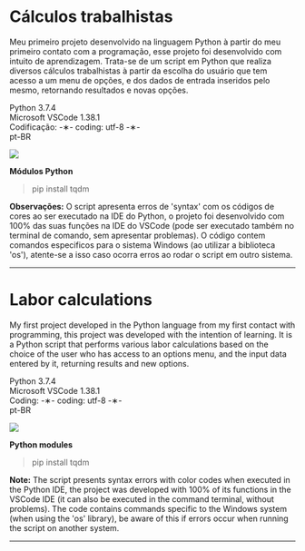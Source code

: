 # Cálculos trabalhistas

Meu primeiro projeto desenvolvido na linguagem Python à partir do meu primeiro contato com a programação, esse projeto foi desenvolvido com intuito de aprendizagem. Trata-se de um script em Python que realiza diversos cálculos trabalhistas à partir da escolha do usuário que tem acesso a um menu de opções, e dos dados de entrada inseridos pelo mesmo, retornando resultados e novas opções. 

Python 3.7.4 </br>
Microsoft VSCode 1.38.1 </br>
Codificação: -&lowast;- coding: utf-8 -&lowast;- </br>
pt-BR </br>

![](https://github.com/alpdias/calculos-trabalhistas-python/blob/master/img/menu-inicial.png)

<strong>Módulos Python</strong>

> pip install tqdm

<strong>Observações:</strong> O script apresenta erros de 'syntax' com os códigos de cores ao ser executado na IDE do Python, o projeto foi desenvolvido com 100% das suas funções na IDE do VSCode (pode ser executado também no terminal de comando, sem apresentar problemas). O código contem comandos especificos para o sistema Windows (ao utilizar a biblioteca 'os'), atente-se a isso caso ocorra erros ao rodar o script em outro sistema.

---------------------------------------------------------------------------------------------------------------------------------------

# Labor calculations

My first project developed in the Python language from my first contact with programming, this project was developed with the intention of learning.  It is a Python script that performs various labor calculations based on the choice of the user who has access to an options menu, and the input data entered by it, returning results and new options.

Python 3.7.4 </br>
Microsoft VSCode 1.38.1 </br>
Coding: -&lowast;- coding: utf-8 -&lowast;- </br>
pt-BR </br>

![](https://github.com/alpdias/calculos-trabalhistas-python/blob/master/img/menu-inicial.png)

<strong>Python modules</strong>

> pip install tqdm

<strong>Note:</strong> The script presents syntax errors with color codes when executed in the Python IDE, the project was developed with 100% of its functions in the VSCode IDE (it can also be executed in the command terminal, without problems).  The code contains commands specific to the Windows system (when using the 'os' library), be aware of this if errors occur when running the script on another system.

----------------------------------------------------------------------------------------------------------------------------------------
